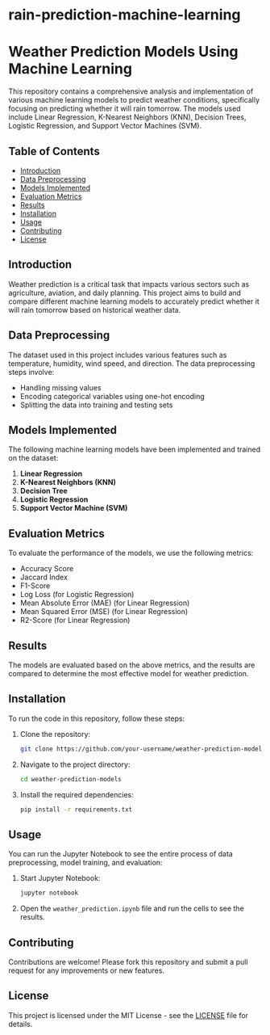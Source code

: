 # rain-prediction-machine-learning
# Weather Prediction Models Using Machine Learning

This repository contains a comprehensive analysis and implementation of various machine learning models to predict weather conditions, specifically focusing on predicting whether it will rain tomorrow. The models used include Linear Regression, K-Nearest Neighbors (KNN), Decision Trees, Logistic Regression, and Support Vector Machines (SVM).

## Table of Contents
- [Introduction](#introduction)
- [Data Preprocessing](#data-preprocessing)
- [Models Implemented](#models-implemented)
- [Evaluation Metrics](#evaluation-metrics)
- [Results](#results)
- [Installation](#installation)
- [Usage](#usage)
- [Contributing](#contributing)
- [License](#license)

## Introduction
Weather prediction is a critical task that impacts various sectors such as agriculture, aviation, and daily planning. This project aims to build and compare different machine learning models to accurately predict whether it will rain tomorrow based on historical weather data.

## Data Preprocessing
The dataset used in this project includes various features such as temperature, humidity, wind speed, and direction. The data preprocessing steps involve:
- Handling missing values
- Encoding categorical variables using one-hot encoding
- Splitting the data into training and testing sets

## Models Implemented
The following machine learning models have been implemented and trained on the dataset:
1. **Linear Regression**
2. **K-Nearest Neighbors (KNN)**
3. **Decision Tree**
4. **Logistic Regression**
5. **Support Vector Machine (SVM)**

## Evaluation Metrics
To evaluate the performance of the models, we use the following metrics:
- Accuracy Score
- Jaccard Index
- F1-Score
- Log Loss (for Logistic Regression)
- Mean Absolute Error (MAE) (for Linear Regression)
- Mean Squared Error (MSE) (for Linear Regression)
- R2-Score (for Linear Regression)

## Results
The models are evaluated based on the above metrics, and the results are compared to determine the most effective model for weather prediction.

## Installation
To run the code in this repository, follow these steps:

1. Clone the repository:
    ```bash
    git clone https://github.com/your-username/weather-prediction-models.git
    ```
2. Navigate to the project directory:
    ```bash
    cd weather-prediction-models
    ```
3. Install the required dependencies:
    ```bash
    pip install -r requirements.txt
    ```

## Usage
You can run the Jupyter Notebook to see the entire process of data preprocessing, model training, and evaluation:
1. Start Jupyter Notebook:
    ```bash
    jupyter notebook
    ```
2. Open the `weather_prediction.ipynb` file and run the cells to see the results.

## Contributing
Contributions are welcome! Please fork this repository and submit a pull request for any improvements or new features.

## License
This project is licensed under the MIT License - see the [LICENSE](LICENSE) file for details.
